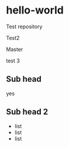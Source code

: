 # hello-world
Test repository

Test2

Master

test 3

## Sub head
yes

## Sub head 2
* list
* list
* list

